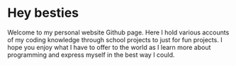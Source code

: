 # Hey besties
Welcome to my personal website Github page. Here I hold various accounts of my coding knowledge through school projects to just for fun projects. I hope you enjoy what I have to offer to the world as I learn more about programming and express myself in the best way I could. 
